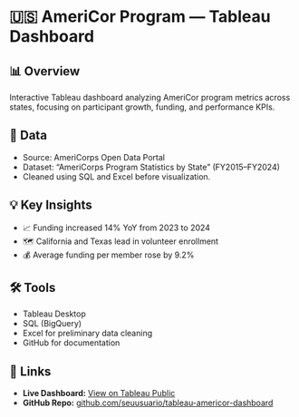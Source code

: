 # 🇺🇸 AmeriCor Program — Tableau Dashboard

## 📊 Overview
Interactive Tableau dashboard analyzing AmeriCor program metrics across states, focusing on participant growth, funding, and performance KPIs.

## 🧾 Data
- Source: AmeriCorps Open Data Portal  
- Dataset: “AmeriCorps Program Statistics by State” (FY2015–FY2024)  
- Cleaned using SQL and Excel before visualization.

## 💡 Key Insights
- 📈 Funding increased 14% YoY from 2023 to 2024  
- 🗺️ California and Texas lead in volunteer enrollment  
- 💰 Average funding per member rose by 9.2%  

## 🛠 Tools
- Tableau Desktop  
- SQL (BigQuery)  
- Excel for preliminary data cleaning  
- GitHub for documentation  

## 🔗 Links
- **Live Dashboard:** [View on Tableau Public]([https://public.tableau.com/app/profile/yourprofile/viz/AmeriCorDashboard/Main](https://public.tableau.com/app/profile/cassiolm/viz/AmericorDummyDashboard/OpExcellence-Summary))
- **GitHub Repo:** [github.com/seuusuario/tableau-americor-dashboard](https://github.com/cassiolm/americor-dashboard)
